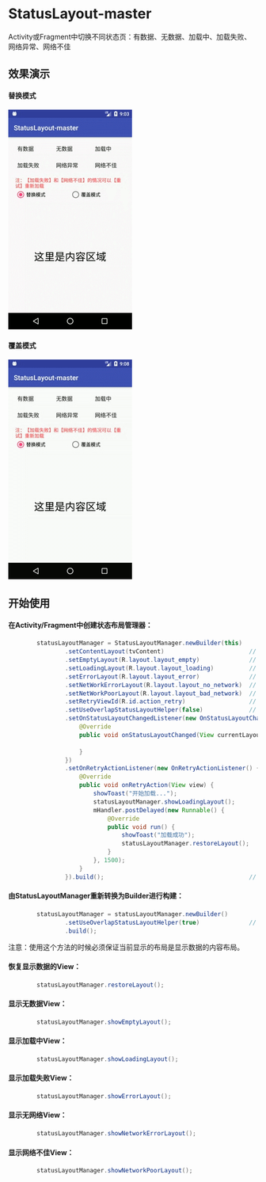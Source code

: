 # StatusLayout-master
Activity或Fragment中切换不同状态页：有数据、无数据、加载中、加载失败、网络异常、网络不佳

## 效果演示 ##
#### 替换模式 ####
![](/screenshots/替换模式.gif)
#### 覆盖模式 ####
![](/screenshots/覆盖模式.gif)

## 开始使用 ##

#### 在Activity/Fragment中创建状态布局管理器： ####
```java
        statusLayoutManager = StatusLayoutManager.newBuilder(this)
                .setContentLayout(tvContent)                        // 设置内容布局
                .setEmptyLayout(R.layout.layout_empty)              // 设置无数据布局
                .setLoadingLayout(R.layout.layout_loading)          // 设置加载中布局
                .setErrorLayout(R.layout.layout_error)              // 设置加载异常布局
                .setNetWorkErrorLayout(R.layout.layout_no_network)  // 设置网络异常布局
                .setNetWorkPoorLayout(R.layout.layout_bad_network)  // 设置网络不佳布局
                .setRetryViewId(R.id.action_retry)                  // 设置各种布局公用的重试操作控件ID
                .setUseOverlapStatusLayoutHelper(false)             // 设置是否使用覆盖式页面切换辅助类
                .setOnStatusLayoutChangedListener(new OnStatusLayoutChangedListener() { // 设置状态布局改变监听
                    @Override
                    public void onStatusLayoutChanged(View currentLayout) {

                    }
                })
                .setOnRetryActionListener(new OnRetryActionListener() { // 设置重试操作监听
                    @Override
                    public void onRetryAction(View view) {
                        showToast("开始加载...");
                        statusLayoutManager.showLoadingLayout();
                        mHandler.postDelayed(new Runnable() {
                            @Override
                            public void run() {
                                showToast("加载成功");
                                statusLayoutManager.restoreLayout();
                            }
                        }, 1500);
                    }
                }).build();                                         // 构建StatusLayoutManager

```

#### 由StatusLayoutManager重新转换为Builder进行构建： ####
```java
        statusLayoutManager = statusLayoutManager.newBuilder()
                .setUseOverlapStatusLayoutHelper(true)              // 设置是否使用覆盖式页面切换辅助类
                .build();
```
注意：使用这个方法的时候必须保证当前显示的布局是显示数据的内容布局。

#### 恢复显示数据的View： ####
```java
        statusLayoutManager.restoreLayout();

```

#### 显示无数据View： ####
```java
        statusLayoutManager.showEmptyLayout();

```

#### 显示加载中View： ####
```java
        statusLayoutManager.showLoadingLayout();

```

#### 显示加载失败View： ####
```java
        statusLayoutManager.showErrorLayout();

```

#### 显示无网络View： ####
```java
        statusLayoutManager.showNetworkErrorLayout();

```

#### 显示网络不佳View： ####
```java
        statusLayoutManager.showNetworkPoorLayout();

```